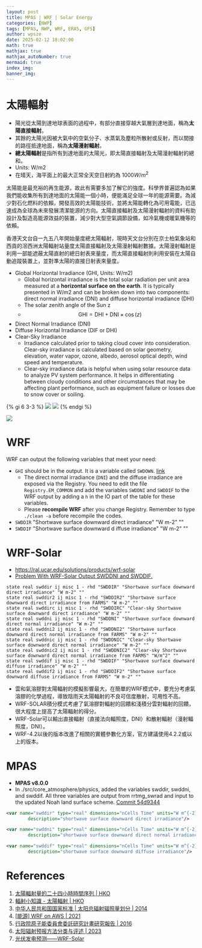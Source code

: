 ```yaml
---
layout: post
title: MPAS | WRF | Solar Energy
categories: [NWP]
tags: [MPAS, NWP, WRF, ERA5, GFS]
author: wpsze
date: 2025-02-12 18:02:00
math: true
mathjax: true
mathjax_autoNumber: true
mermaid: true
index_img: 
banner_img: 
---
```


# 太陽輻射

- 陽光從太陽到達地球表面的過程中，有部分直接穿越大氣層到達地面，稱為**太陽直接輻射**。
- 其餘的太陽光因被大氣中的空氣分子、水蒸氣及塵粒所散射或反射，而以間接的路徑抵達地面，稱為**太陽漫射輻射**。
- **總太陽輻射**是指所有到達地面的太陽光，即太陽直接輻射及太陽漫射輻射的總和。
- Units: W/m2
- 在晴天，海平面上的最大正常全天空日射約為 $1000 W/m^{2}$

太陽能是最充裕的再生能源，故此有需要多加了解它的強度。科學界普遍認為如果我們能收集所有到達地面的太陽能一個小時，便能滿足全球一年的能源需要。為減少對石化燃料的依賴，開發高效的太陽能技術，並將太陽能轉化為可用電能，已迅速成為全球為未來發展清潔能源的方向。太陽直接輻射及太陽漫射輻射的資料有助設計及製造高能源效益的裝置，減少對大型空氣調節設備，如冷氣機或暖氣機等的依賴。

香港天文台自一九五八年開始量度總太陽輻射，現時天文台分別在京士柏氣象站和西貢的滘西洲太陽輻射站量度太陽直接輻射及太陽漫射輻射數據。太陽漫射輻射是利用一部能遮蔽太陽直射的總日射表來量度，而太陽直接輻射則利用安裝在太陽自動追蹤裝置上，並對準太陽的直接日射表來量度。

- Global Horizontal Irradiance (GHI, Units: W/m2)
  - Global horizontal irradiance is the total solar radiation per unit area measured at a **horizontal surface on the earth**. It is typically presented in W/m2 and can be broken down into two components: direct normal irradiance (DNI) and diffuse horizontal irradiance (DHI)
  - The solar zenith angle of the Sun z
  - $$ \text{GHI} = \text{DHI} + \text{DNI} \times \cos (z) $$
- Direct Normal Irradiance (DNI)
- Diffuse Horizontal Irradiance (DIF or DHI)
- Clear-Sky Irradiance
  - Irradiance calculated prior to taking cloud cover into consideration. Clear-sky irradiance is calculated based on solar geometry, elevation, water vapor, ozone, albedo, aerosol optical depth, wind speed and temperature.
  - Clear-sky irradiance data is helpful when using solar resource data to analyze PV system performance. It helps in differentiating between cloudy conditions and other circumstances that may be affecting plant performance, such as equipment failure or losses due to snow cover or soiling.

{% gi 6 3-3 %}
![](https://i.imgur.com/gXPusJ6.png)
![](https://i.imgur.com/fAEkJgV.png)
{% endgi %}

![](https://i.imgur.com/GlRJZm8.png)

# WRF

WRF can output the following variables that meet your need:

- `GHI` should be in the output. It is a variable called `SWDOWN`. [link](https://forum.mmm.ucar.edu/threads/solar_diagnostics-output-variables-not-showing-in-wrfout.10871/)
  - The direct normal irradiance (`DNI`) and the diffuse irradiance are exposed via the Registry. You need to edit the file `Registry.EM_COMMON` and add the variables `SWDDNI` and `SWDDIF` to the WRF output by adding a `h` in the IO part of the table for these variables.
  - Please **recompile WRF** after you change Registry. Remember to type `./clean -a` before recompile the codes.
- `SWDDIR` "Shortwave surface downward direct irradiance" "W m-2" ""
- `SWDDIF` "Shortwave surface downward d iffuse irradiance" "W m-2" ""

# WRF-Solar

- <https://ral.ucar.edu/solutions/products/wrf-solar>
- [Problem With WRF-Solar Output SWDDNI and SWDDIF.](https://forum.mmm.ucar.edu/threads/problem-with-wrf-solar-output-swddni-and-swddif.11345/)

```Registry.EM_Common
state real swddir ij misc 1 - rhd "SWDDIR" "Shortwave surface downward direct irradiance" "W m-2" ""
state real swddir2 ij misc 1 - rhd "SWDDIR2" "Shortwave surface downward direct irradiance from FARMS" "W m-2" ""
state real swddirc ij misc 1 - rhd "SWDDIRC" "Clear-sky Shortwave surface downward direct irradiance" "W m-2" ""
state real swddni ij misc 1 - rhd "SWDDNI" "Shortwave surface downward direct normal irradiance" "W m-2" ""
state real swddni2 ij misc 1 - rhd "SWDDNI2" "Shortwave surface downward direct normal irradiance from FARMS" "W m-2" ""
state real swddnic ij misc 1 - rhd "SWDDNIC" "Clear-sky Shortwave surface downward direct normal irradiance" "W m-2" ""
state real swddnic2 ij misc 1 - rhd "SWDDNIC2" "Clear-sky Shortwave surface downward direct normal irradiance from FARMS" "W/m^2" ""
state real swddif ij misc 1 - rhd "SWDDIF" "Shortwave surface downward diffuse irradiance" "W m-2" ""
state real swddif2 ij misc 1 - rhd "SWDDIF2" "Shortwave surface downward diffuse irradiance from FARMS" "W m-2" ""
```

- 雲和氣溶膠對太陽輻射的模擬影響最大，在簡單的WRF模式中，要充分考慮氣溶膠的化學過程，導致陰雨天太陽輻射的不良可信度散射，可用性不高。
- WRF-SOLAR積分模式考慮了氣溶膠對輻射的回饋和淺積分雲對輻射的回饋，很大程度上提高了太陽輻射的得分。
- WRF-Solar可以輸出直接輻射（直接法向輻照度，DNI）和散射輻射（漫射輻照度，DNI）。
- WRF-4.2以後的版本改進了相關的實體參數化方案，官方建議使用4.2.2或以上的版本。

# MPAS

- **MPAS v8.0.0**
- In ./src/core_atmosphere/physics, added the variables swddir, swddni, and swddif. All three variables are output from rrtmg_swrad and input to the updated Noah land surface scheme. [Commit 54d9344](https://github.com/MPAS-Dev/MPAS-Model/commit/54d934448a62f65971218bd554e7db5343b7c750)

```src/core_atmosphere/Registry.xml
<var name="swddir" type="real" dimensions="nCells Time" units="W m^{-2}"
        description="shortwave surface downward direct irradiance"/>

<var name="swddni" type="real" dimensions="nCells Time" units="W m^{-2}"
        description="shortwave surface downward direct normal irradiance"/>

<var name="swddif" type="real" dimensions="nCells Time" units="W m^{-2}"
        description="shortwave surface downward diffuse irradiance"/>
```

# References

1. [太陽輻射量的二十四小時時間序列 | HKO ](https://www.hko.gov.hk/tc/wxinfo/ts/display_element_solar.htm)
2. [輻射小知識 - 太陽輻射 | HKO ](https://www.hko.gov.hk/tc/radiation/tidbit/201003/solar.htm)
3. [中华人民共和国国家标准 | 太阳总辐射辐照量划分 | 2014](https://www.cma.gov.cn/zfxxgk/gknr/flfgbz/bz/202209/P020220921561224172396.pdf)
4. [[能源] WRF on AWS | 2021](https://www.liuchunhua.me/post/industry/utility_wrfonaws/wrfonaws/)
5. [行政院原子能委員會委託研究計畫研究報告 | 2016](https://www.nusc.gov.tw/share/file/information/fl-Tg5gcH6VoFxiLPkPRGA__.pdf)
6. [太阳辐射预报方法分类与评述 | 2023](https://epjournal.csee.org.cn/tyn/cn/article/pdf/preview/10.19911/j.1003-0417.tyn20220121.02.pdf)
7. [光伏发电预测——WRF-Solar](https://zhuanlan.zhihu.com/p/557953099)